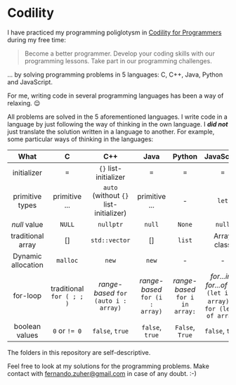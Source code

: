 # Codility

I have practiced my programming poliglotysm in [Codility for Programmers](https://app.codility.com/programmers) during my free time:

> Become a better programmer. Develop your coding skills with our programming lessons. Take part in our programming challenges.

... by solving programming problems in 5 languages: C, C++, Java, Python and JavaScript.

For me, writing code in several programming languages has been a way of relaxing. 😌

All problems are solved in the 5 aforementioned languages.
I write code in a language by just following the way of thinking in the own language. I ***did not*** just translate the solution written in a language to another. For example, some particular ways of thinking in the languages:

What | C | C++ | Java | Python | JavaScript
:---: | :---: | :---: | :---: | :---: | :---: |
initializer | `=` | `{}` list-initializer | `=` | `=` | `=` |
primitive types | primitive ... | `auto` (without `{}` list-initializer) | primitive ... | - | `let` |
*null* value | `NULL` | `nullptr` | `null` | `None` | `null` |
traditional array | [] | `std::vector` | [] | `list` | Array class |
Dynamic allocation | `malloc` | `new` | `new` | - | - |
for-loop | traditional `for ( ; ; )` | *range-based* `for (auto i : array)` | *range-based* `for (i : array)` | *range-based* `for i in array:` | *for...in* , *for...of*  `for (let i in array)` or `for (let i of array)` |
boolean values | `0` or `!= 0` | `false`, `true` | `false`, `true`  | `False`, `True` |  `false`, `true` |

The folders in this repository are self-descriptive.

Feel free to look at my solutions for the programming problems. Make contact with fernando.zuher@gmail.com in case of any doubt. :-)